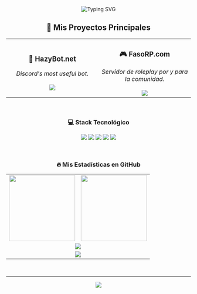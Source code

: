<div align="center">

<img src="https://readme-typing-svg.herokuapp.com?font=Fira+Code&size=30&pause=1000&color=D72323&center=true&vCenter=true&width=435&lines=Hi+there%2C+I'm+Adrian+👋;Full-Stack+Developer;FiveM+Specialist" alt="Typing SVG" />

<br>

## 🚀 Mis Proyectos Principales

<table align="center" border="0" cellpadding="0" cellspacing="0">
  <tr align="center">
    <td width="50%">
      <a href="https://hazybot.net" style="text-decoration:none;">
        <h3>🤖 HazyBot.net</h3>
      </a>
      <i>Discord's most useful bot.</i>
      <br><br>
      <a href="https://hazybot.net" target="_blank">
        <img src="https://img.shields.io/badge/FOUNDER @ HAZYBOT.NET-D72323?style=for-the-badge&logo=Hazy&logoColor=white">
      </a>
    </td>
    <td width="50%">
      <a href="https://fasorp.com" style="text-decoration:none;">
        <h3>🎮 FasoRP.com</h3>
      </a>
      <i>Servidor de roleplay por y para la comunidad.</i>
      <br><br>
      <a href="https://fasorp.com" target="_blank">
        <img src="https://img.shields.io/badge/FOUNDER @ FASORP.COM-24292E?style=for-the-badge&logo=FiveM&logoColor=white">
      </a>
    </td>
  </tr>
</table>

<br>

### 💻 Stack Tecnológico

<p align="center">
  <img src="https://img.shields.io/badge/JavaScript-24292E?style=for-the-badge&logo=javascript&logoColor=F7DF1E" />
  <img src="https://img.shields.io/badge/Node.js-24292E?style=for-the-badge&logo=node.js&logoColor=339933" />
  <img src="https://img.shields.io/badge/Python-24292E?style=for-the-badge&logo=python&logoColor=3776AB" />
  <img src="https://img.shields.io/badge/C++-24292E?style=for-the-badge&logo=cplusplus&logoColor=00599C" />
  <img src="https://img.shields.io/badge/Lua-24292E?style=for-the-badge&logo=lua&logoColor=2C2D72" />
</p>

<br>

### 🔥 Mis Estadísticas en GitHub

<table align="center" cellspacing="0" cellpadding="0">
  <tr>
    <td>
      <img src="https://github-readme-stats.vercel.app/api?username=4drixn&show_icons=true&hide_border=true&bg_color=FEFEFE&title_color=D72323&icon_color=D72323&text_color=24292E&count_private=true" height="180" />
    </td>
    <td>
      <img src="https://github-readme-stats.vercel.app/api/top-langs/?username=4drixn&layout=compact&hide_border=true&bg_color=FEFEFE&title_color=D72323&text_color=24292E" height="180" />
    </td>
  </tr>
  <tr>
    <td colspan="2" align="center">
      <img src="https://github-readme-streak-stats.herokuapp.com/?user=4drixn&hide_border=true&background=FEFEFE&stroke=D72323&ring=D72323&fire=D72323&currStreakLabel=24292E&sideLabels=24292E&dates=24292E&sideNums=D72323&currStreakNum=D72323" />
    </td>
  </tr>
    <tr>
    <td colspan="2" align="center">
      <img src="https://github-profile-trophy.vercel.app/?username=4drixn&theme=flat&no-frame=true&no-bg=true&margin-w=4&row=1&column=7" />
    </td>
  </tr>
</table>

<br>

---

<img src="https://komarev.com/ghpvc/?username=4drixn&style=flat-square&color=D72323" />

</div>

